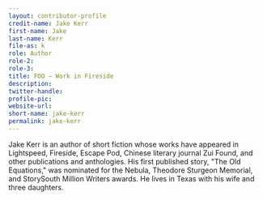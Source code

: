 ```yaml
---
layout: contributor-profile
credit-name: Jake Kerr
first-name: Jake
last-name: Kerr
file-as: k
role: Author
role-2:
role-3:
title: FOO — Work in Fireside
description: 
twitter-handle:
profile-pic:
website-url:
short-name: jake-kerr
permalink: jake-kerr
---
```


Jake Kerr is an author of short fiction whose works have appeared in Lightspeed, Fireside, Escape Pod, Chinese literary journal Zui Found, and other publications and anthologies. His first published story, "The Old Equations," was nominated for the Nebula, Theodore Sturgeon Memorial, and StorySouth Million Writers awards. He lives in Texas with his wife and three daughters.

